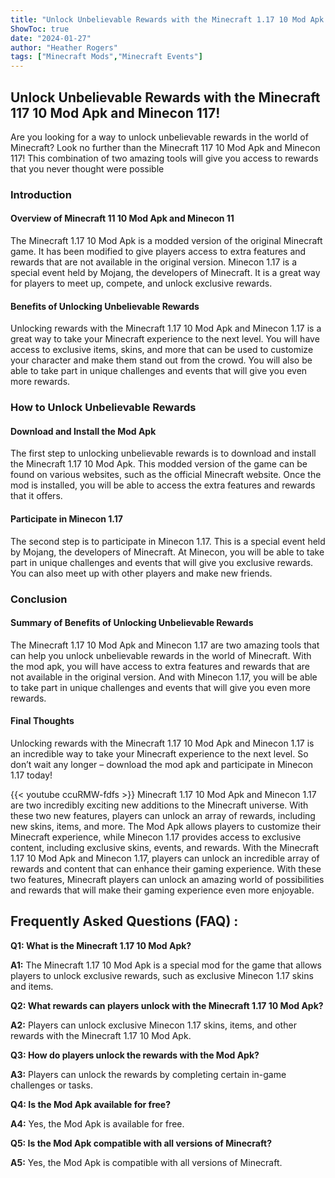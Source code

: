 ```yaml
---
title: "Unlock Unbelievable Rewards with the Minecraft 1.17 10 Mod Apk and Minecon 1.17!"
ShowToc: true 
date: "2024-01-27"
author: "Heather Rogers" 
tags: ["Minecraft Mods","Minecraft Events"]
---
```

## Unlock Unbelievable Rewards with the Minecraft 117 10 Mod Apk and Minecon 117!
Are you looking for a way to unlock unbelievable rewards in the world of Minecraft? Look no further than the Minecraft 117 10 Mod Apk and Minecon 117! This combination of two amazing tools will give you access to rewards that you never thought were possible 

### Introduction 
#### Overview of Minecraft 11 10 Mod Apk and Minecon 11 
The Minecraft 1.17 10 Mod Apk is a modded version of the original Minecraft game. It has been modified to give players access to extra features and rewards that are not available in the original version. Minecon 1.17 is a special event held by Mojang, the developers of Minecraft. It is a great way for players to meet up, compete, and unlock exclusive rewards. 

#### Benefits of Unlocking Unbelievable Rewards 
Unlocking rewards with the Minecraft 1.17 10 Mod Apk and Minecon 1.17 is a great way to take your Minecraft experience to the next level. You will have access to exclusive items, skins, and more that can be used to customize your character and make them stand out from the crowd. You will also be able to take part in unique challenges and events that will give you even more rewards. 

### How to Unlock Unbelievable Rewards 
#### Download and Install the Mod Apk 
The first step to unlocking unbelievable rewards is to download and install the Minecraft 1.17 10 Mod Apk. This modded version of the game can be found on various websites, such as the official Minecraft website. Once the mod is installed, you will be able to access the extra features and rewards that it offers. 

#### Participate in Minecon 1.17 
The second step is to participate in Minecon 1.17. This is a special event held by Mojang, the developers of Minecraft. At Minecon, you will be able to take part in unique challenges and events that will give you exclusive rewards. You can also meet up with other players and make new friends. 

### Conclusion 
#### Summary of Benefits of Unlocking Unbelievable Rewards 
The Minecraft 1.17 10 Mod Apk and Minecon 1.17 are two amazing tools that can help you unlock unbelievable rewards in the world of Minecraft. With the mod apk, you will have access to extra features and rewards that are not available in the original version. And with Minecon 1.17, you will be able to take part in unique challenges and events that will give you even more rewards. 

#### Final Thoughts 
Unlocking rewards with the Minecraft 1.17 10 Mod Apk and Minecon 1.17 is an incredible way to take your Minecraft experience to the next level. So don’t wait any longer – download the mod apk and participate in Minecon 1.17 today!

{{< youtube ccuRMW-fdfs >}} 
Minecraft 1.17 10 Mod Apk and Minecon 1.17 are two incredibly exciting new additions to the Minecraft universe. With these two new features, players can unlock an array of rewards, including new skins, items, and more. The Mod Apk allows players to customize their Minecraft experience, while Minecon 1.17 provides access to exclusive content, including exclusive skins, events, and rewards. With the Minecraft 1.17 10 Mod Apk and Minecon 1.17, players can unlock an incredible array of rewards and content that can enhance their gaming experience. With these two features, Minecraft players can unlock an amazing world of possibilities and rewards that will make their gaming experience even more enjoyable.

## Frequently Asked Questions (FAQ) :
**Q1: What is the Minecraft 1.17 10 Mod Apk?**

**A1:** The Minecraft 1.17 10 Mod Apk is a special mod for the game that allows players to unlock exclusive rewards, such as exclusive Minecon 1.17 skins and items.

**Q2: What rewards can players unlock with the Minecraft 1.17 10 Mod Apk?**

**A2:** Players can unlock exclusive Minecon 1.17 skins, items, and other rewards with the Minecraft 1.17 10 Mod Apk.

**Q3: How do players unlock the rewards with the Mod Apk?**

**A3:** Players can unlock the rewards by completing certain in-game challenges or tasks.

**Q4: Is the Mod Apk available for free?**

**A4:** Yes, the Mod Apk is available for free.

**Q5: Is the Mod Apk compatible with all versions of Minecraft?**

**A5:** Yes, the Mod Apk is compatible with all versions of Minecraft.



